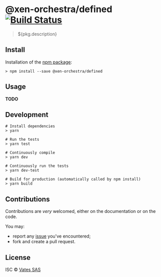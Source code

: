 # @xen-orchestra/defined [![Build Status](https://travis-ci.org/${pkg.shortGitHubPath}.png?branch=master)](https://travis-ci.org/${pkg.shortGitHubPath})

> ${pkg.description}

## Install

Installation of the [npm package](https://npmjs.org/package/@xen-orchestra/defined):

```
> npm install --save @xen-orchestra/defined
```

## Usage

**TODO**

## Development

```
# Install dependencies
> yarn

# Run the tests
> yarn test

# Continuously compile
> yarn dev

# Continuously run the tests
> yarn dev-test

# Build for production (automatically called by npm install)
> yarn build
```

## Contributions

Contributions are _very_ welcomed, either on the documentation or on
the code.

You may:

- report any [issue](https://github.com/vatesfr/xen-orchestra/issues)
  you've encountered;
- fork and create a pull request.

## License

ISC © [Vates SAS](https://vates.fr)
